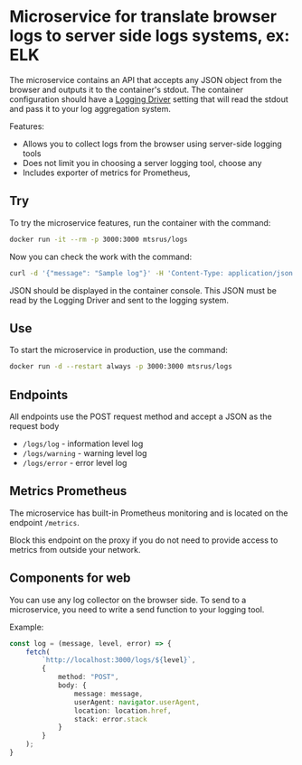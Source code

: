 # Microservice for translate browser logs to server side logs systems, ex: ELK

The microservice contains an API that accepts any JSON object from the browser and outputs it to the container's stdout. The container configuration should have a [Logging Driver](https://docs.docker.com/config/containers/logging/configure/#configure-the-logging-driver-for-a-container) setting that will read the stdout and pass it to your log aggregation system.

Features:

- Allows you to collect logs from the browser using server-side logging tools
- Does not limit you in choosing a server logging tool, choose any
- Includes exporter of metrics for Prometheus,

## Try

To try the microservice features, run the container with the command:

```sh
docker run -it --rm -p 3000:3000 mtsrus/logs
```

Now you can check the work with the command:

```sh
curl -d '{"message": "Sample log"}' -H 'Content-Type: application/json' -X POST http://localhost:3000/logs/log
```

JSON should be displayed in the container console. This JSON must be read by the Logging Driver and sent to the logging system.

## Use

To start the microservice in production, use the command:

```sh
docker run -d --restart always -p 3000:3000 mtsrus/logs
```

## Endpoints

All endpoints use the POST request method and accept a JSON as the request body

- `/logs/log` - information level log
- `/logs/warning` - warning level log
- `/logs/error` - error level log

## Metrics Prometheus

The microservice has built-in Prometheus monitoring and is located on the endpoint `/metrics`.

Block this endpoint on the proxy if you do not need to provide access to metrics from outside your network.

## Components for web

You can use any log collector on the browser side. To send to a microservice, you need to write a send function to your logging tool.

Example:

```typescript
const log = (message, level, error) => {
    fetch(
        `http://localhost:3000/logs/${level}`,
        {
            method: "POST",
            body: {
                message: message,
                userAgent: navigator.userAgent,
                location: location.href,
                stack: error.stack
            }
        }
    );
}
```
